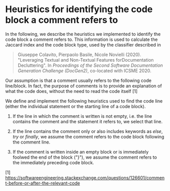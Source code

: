 # Heuristics for identifying the code block a comment refers to 

In the following, we describe the heuristics we implemented to identify the code block a comment refers to. This information is used to calculate the Jaccard index and the code block type, used by the classifier described in 

> Giuseppe Colavito, Pierpaolo Basile, Nicole Novielli (2020). "Leveraging Textual and Non-Textual Features forDocumentation Decluttering". In _Proceedings of the Second Software Documentation Generation Challenge (DocGen2)_, co-located with ICSME 2020.

Our assumption is that a comment usually refers to the following code line/block. In fact, the purpose of comments is to provide an explanation of what the code does, without the need to read the code itself [1]

We define and implement the following heuristics used to find the code line (either the individual statement or the starting line of a code block).
1. If the line in which the comment is written is not empty, i.e. the line contains the comment and the statement it refers to, we select that line.

2. If the line contains the comment only or also includes keywords as _else_, _try_ or _finally_, we assume the comment refers to the code block following the comment line.

3. If the comment is written inside an empty block or is immediately foolwed the end of the block  ("}"), we assume the comment refers to the immediately preceding code block. 

[1] https://softwareengineering.stackexchange.com/questions/126601/comment-before-or-after-the-relevant-code
